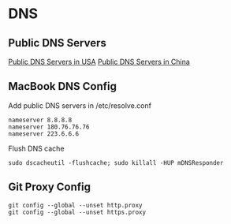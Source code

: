 # DNS

## Public DNS Servers
[Public DNS Servers in USA](https://dnschecker.org/public-dns/us)
[Public DNS Servers in China](https://dnschecker.org/public-dns/cn)

## MacBook DNS Config
Add public DNS servers in /etc/resolve.conf
```
nameserver 8.8.8.8
nameserver 180.76.76.76
nameserver 223.6.6.6
```
Flush DNS cache
```
sudo dscacheutil -flushcache; sudo killall -HUP mDNSResponder
```

## Git Proxy Config
```
git config --global --unset http.proxy
git config --global --unset https.proxy
```
